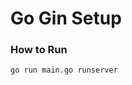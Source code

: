 Go Gin Setup
===========================================


### How to Run
```shell
go run main.go runserver
```
